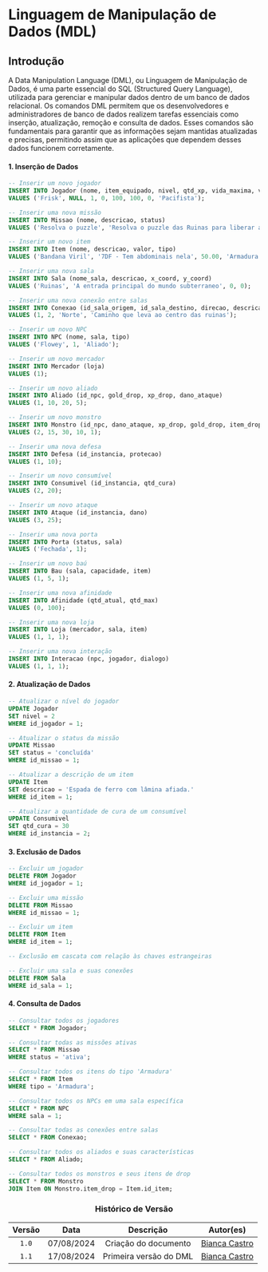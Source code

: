 # Linguagem de Manipulação de Dados (MDL)

## Introdução

A Data Manipulation Language (DML), ou Linguagem de Manipulação de Dados, é uma parte essencial do SQL (Structured Query Language), utilizada para gerenciar e manipular dados dentro de um banco de dados relacional. Os comandos DML permitem que os desenvolvedores e administradores de banco de dados realizem tarefas essenciais como inserção, atualização, remoção e consulta de dados. Esses comandos são fundamentais para garantir que as informações sejam mantidas atualizadas e precisas, permitindo assim que as aplicações que dependem desses dados funcionem corretamente.


#### 1. Inserção de Dados

```sql
-- Inserir um novo jogador
INSERT INTO Jogador (nome, item_equipado, nivel, qtd_xp, vida_maxima, vida_atual, afinidade, tipo_rota)
VALUES ('Frisk', NULL, 1, 0, 100, 100, 0, 'Pacifista');

-- Inserir uma nova missão
INSERT INTO Missao (nome, descricao, status)
VALUES ('Resolva o puzzle', 'Resolva o puzzle das Ruinas para liberar a porta para a outra sala', 'ativa');

-- Inserir um novo item
INSERT INTO Item (nome, descricao, valor, tipo)
VALUES ('Bandana Viril', '7DF - Tem abdominais nela', 50.00, 'Armadura');

-- Inserir uma nova sala
INSERT INTO Sala (nome_sala, descricao, x_coord, y_coord)
VALUES ('Ruinas', 'A entrada principal do mundo subterraneo', 0, 0);

-- Inserir uma nova conexão entre salas
INSERT INTO Conexao (id_sala_origem, id_sala_destino, direcao, descricao_conexao)
VALUES (1, 2, 'Norte', 'Caminho que leva ao centro das ruinas');

-- Inserir um novo NPC
INSERT INTO NPC (nome, sala, tipo)
VALUES ('Flowey', 1, 'Aliado');

-- Inserir um novo mercador
INSERT INTO Mercador (loja)
VALUES (1);

-- Inserir um novo aliado
INSERT INTO Aliado (id_npc, gold_drop, xp_drop, dano_ataque)
VALUES (1, 10, 20, 5);

-- Inserir um novo monstro
INSERT INTO Monstro (id_npc, dano_ataque, xp_drop, gold_drop, item_drop)
VALUES (2, 15, 30, 10, 1);

-- Inserir uma nova defesa
INSERT INTO Defesa (id_instancia, protecao)
VALUES (1, 10);

-- Inserir um novo consumível
INSERT INTO Consumivel (id_instancia, qtd_cura)
VALUES (2, 20);

-- Inserir um novo ataque
INSERT INTO Ataque (id_instancia, dano)
VALUES (3, 25);

-- Inserir uma nova porta
INSERT INTO Porta (status, sala)
VALUES ('Fechada', 1);

-- Inserir um novo baú
INSERT INTO Bau (sala, capacidade, item)
VALUES (1, 5, 1);

-- Inserir uma nova afinidade
INSERT INTO Afinidade (qtd_atual, qtd_max)
VALUES (0, 100);

-- Inserir uma nova loja
INSERT INTO Loja (mercador, sala, item)
VALUES (1, 1, 1);

-- Inserir uma nova interação
INSERT INTO Interacao (npc, jogador, dialogo)
VALUES (1, 1, 1);
```

#### 2. Atualização de Dados

```sql
-- Atualizar o nível do jogador
UPDATE Jogador
SET nivel = 2
WHERE id_jogador = 1;

-- Atualizar o status da missão
UPDATE Missao
SET status = 'concluída'
WHERE id_missao = 1;

-- Atualizar a descrição de um item
UPDATE Item
SET descricao = 'Espada de ferro com lâmina afiada.'
WHERE id_item = 1;

-- Atualizar a quantidade de cura de um consumível
UPDATE Consumivel
SET qtd_cura = 30
WHERE id_instancia = 2;
```

#### 3. Exclusão de Dados

```sql
-- Excluir um jogador
DELETE FROM Jogador
WHERE id_jogador = 1;

-- Excluir uma missão
DELETE FROM Missao
WHERE id_missao = 1;

-- Excluir um item
DELETE FROM Item
WHERE id_item = 1;

-- Exclusão em cascata com relação às chaves estrangeiras

-- Excluir uma sala e suas conexões
DELETE FROM Sala
WHERE id_sala = 1;
```

#### 4. Consulta de Dados

```sql
-- Consultar todos os jogadores
SELECT * FROM Jogador;

-- Consultar todas as missões ativas
SELECT * FROM Missao
WHERE status = 'ativa';

-- Consultar todos os itens do tipo 'Armadura'
SELECT * FROM Item
WHERE tipo = 'Armadura';

-- Consultar todos os NPCs em uma sala específica
SELECT * FROM NPC
WHERE sala = 1;

-- Consultar todas as conexões entre salas
SELECT * FROM Conexao;

-- Consultar todos os aliados e suas características
SELECT * FROM Aliado;

-- Consultar todos os monstros e seus itens de drop
SELECT * FROM Monstro
JOIN Item ON Monstro.item_drop = Item.id_item;
```

<center>


### Histórico de Versão
| Versão | Data | Descrição | Autor(es) |
| :-: | :-: | :-: | :-: | 
| `1.0`  | 07/08/2024 | Criação do documento  | [Bianca Castro](https://github.com/BiancaPatrocinio7) |   
| `1.1`  | 17/08/2024 | Primeira versão do DML | [Bianca Castro](https://github.com/BiancaPatrocinio7) |
</center>